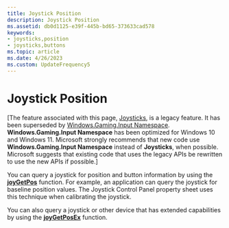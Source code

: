 ```yaml
---
title: Joystick Position
description: Joystick Position
ms.assetid: db0d1125-e39f-445b-bd65-373633cad578
keywords:
- joysticks,position
- joysticks,buttons
ms.topic: article
ms.date: 4/26/2023
ms.custom: UpdateFrequency5
---
```


# Joystick Position

\[The feature associated with this page, [Joysticks](/windows/win32/multimedia/joysticks), is a legacy feature. It has been superseded by [Windows.Gaming.Input Namespace](/uwp/api/windows.gaming.input). **Windows.Gaming.Input Namespace** has been optimized for Windows 10 and Windows 11. Microsoft strongly recommends that new code use **Windows.Gaming.Input Namespace** instead of **Joysticks**, when possible. Microsoft suggests that existing code that uses the legacy APIs be rewritten to use the new APIs if possible.\]

You can query a joystick for position and button information by using the [**joyGetPos**](/windows/win32/api/joystickapi/nf-joystickapi-joygetpos) function. For example, an application can query the joystick for baseline position values. The Joystick Control Panel property sheet uses this technique when calibrating the joystick.

You can also query a joystick or other device that has extended capabilities by using the [**joyGetPosEx**](/windows/win32/api/joystickapi/nf-joystickapi-joygetposex) function.

 

 